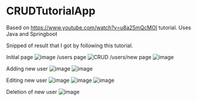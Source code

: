 # CRUDTutorialApp
Based on https://www.youtube.com/watch?v=u8a25mQcMOI tutorial.
Uses Java and Springboot


Snipped of result that I got by following this tutorial.

Initial page
![image](https://github.com/HasieEST/CRUDTutorialApp/assets/25981761/00f95677-2295-4c76-9c9c-7176b389c0ae)
/users page
![CRUD](https://github.com/HasieEST/CRUDTutorialApp/assets/25981761/7e329c58-3392-451e-b3cf-df49d0d0a3cc)
/users/new page
![image](https://github.com/HasieEST/CRUDTutorialApp/assets/25981761/10e237ff-36c2-41b5-aee3-62038e126919)

Adding new user
![image](https://github.com/HasieEST/CRUDTutorialApp/assets/25981761/c014d012-b94e-4924-b38a-96b95db214be)
![image](https://github.com/HasieEST/CRUDTutorialApp/assets/25981761/193a841f-dc67-4181-a55f-e0ab5ad27227)

Editing new user
![image](https://github.com/HasieEST/CRUDTutorialApp/assets/25981761/95ced6f2-01a6-410a-9dd3-6b1dae651c85)
![image](https://github.com/HasieEST/CRUDTutorialApp/assets/25981761/fd75d29f-b7a4-448b-b70b-a51e592b6d21)
![image](https://github.com/HasieEST/CRUDTutorialApp/assets/25981761/d8f644d1-204a-49ff-ad1d-9572a7f23763)

Deletion of new user
![image](https://github.com/HasieEST/CRUDTutorialApp/assets/25981761/a8c04698-06ae-4e19-9e78-ab28e925dd7c)

